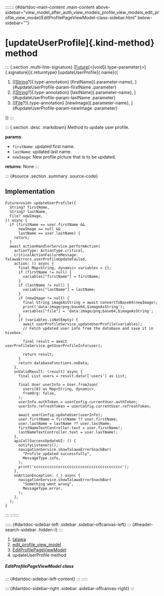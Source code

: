 ::::::: {#dartdoc-main-content .main-content above-sidebar="view_model_after_auth_view_models_profile_view_models_edit_profile_view_model/EditProfilePageViewModel-class-sidebar.html" below-sidebar=""}
<div>

# [updateUserProfile]{.kind-method} method

</div>

::: {.section .multi-line-signature}
[[Future](https://api.flutter.dev/flutter/dart-core/Future-class.html)[\<[void]{.type-parameter}\>]{.signature}]{.returntype}
[updateUserProfile]{.name}({

1.  [[[String](https://api.flutter.dev/flutter/dart-core/String-class.html)?]{.type-annotation}
    [firstName]{.parameter-name}, ]{#updateUserProfile-param-firstName
    .parameter}
2.  [[[String](https://api.flutter.dev/flutter/dart-core/String-class.html)?]{.type-annotation}
    [lastName]{.parameter-name}, ]{#updateUserProfile-param-lastName
    .parameter}
3.  [[[File](https://api.flutter.dev/flutter/dart-io/File-class.html)?]{.type-annotation}
    [newImage]{.parameter-name}, ]{#updateUserProfile-param-newImage
    .parameter}

})
:::

::: {.section .desc .markdown}
Method to update user profile.

**params**:

-   `firstName`: updated first name.
-   `lastName`: updated last name.
-   `newImage`: New profile picture that is to be updated.

**returns**: None
:::

::: {#source .section .summary .source-code}
## Implementation

``` language-dart
Future<void> updateUserProfile({
  String? firstName,
  String? lastName,
  File? newImage,
}) async {
  if (firstName == user.firstName &&
      newImage == null &&
      lastName == user.lastName) {
    return;
  }
  await actionHandlerService.performAction(
    actionType: ActionType.critical,
    criticalActionFailureMessage: TalawaErrors.userProfileUpdateFailed,
    action: () async {
      final Map<String, dynamic> variables = {};
      if (firstName != null) {
        variables["firstName"] = firstName;
      }
      if (lastName != null) {
        variables["lastName"] = lastName;
      }
      if (newImage != null) {
        final String imageAsString = await convertToBase64(newImage);
        print('data:image/png;base64,$imageAsString');
        variables["file"] = 'data:image/png;base64,$imageAsString';
      }
      if (variables.isNotEmpty) {
        await userProfileService.updateUserProfile(variables);
        // Fetch updated user info from the database and save it in hivebox.

        final result = await userProfileService.getUserProfileInfo(user);

        return result;
      }
      return databaseFunctions.noData;
    },
    onValidResult: (result) async {
      final List users = result.data!['users'] as List;

      final User userInfo = User.fromJson(
        users[0] as Map<String, dynamic>,
        fromOrg: false,
      );
      userInfo.authToken = userConfig.currentUser.authToken;
      userInfo.refreshToken = userConfig.currentUser.refreshToken;

      await userConfig.updateUser(userInfo);
      user.firstName = firstName ?? user.firstName;
      user.lastName = lastName ?? user.lastName;
      firstNameTextController.text = user.firstName!;
      lastNameTextController.text = user.lastName!;
    },
    apiCallSuccessUpdateUI: () {
      notifyListeners();
      navigationService.showTalawaErrorSnackBar(
        "Profile updated successfully",
        MessageType.info,
      );
      print('cccccccccccccccccccccccccccccccccccccccc');
    },
    onActionException: (_) async {
      navigationService.showTalawaErrorSnackBar(
        "Something went wrong",
        MessageType.error,
      );
    },
  );
}
```
:::
:::::::

::::: {#dartdoc-sidebar-left .sidebar .sidebar-offcanvas-left}
::: {#header-search-sidebar .hidden-l}
:::

1.  [talawa](../../index.html)
2.  [edit_profile_view_model](../../view_model_after_auth_view_models_profile_view_models_edit_profile_view_model/)
3.  [EditProfilePageViewModel](../../view_model_after_auth_view_models_profile_view_models_edit_profile_view_model/EditProfilePageViewModel-class.html)
4.  updateUserProfile method

##### EditProfilePageViewModel class

::: {#dartdoc-sidebar-left-content}
:::
:::::

::: {#dartdoc-sidebar-right .sidebar .sidebar-offcanvas-right}
:::
